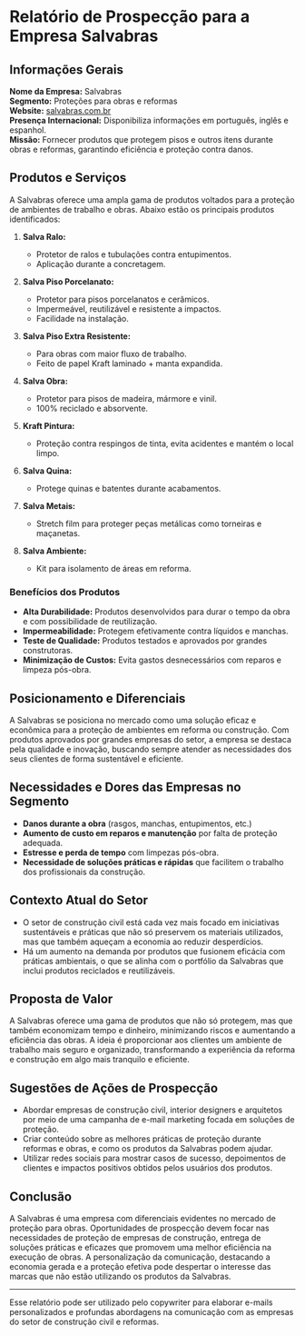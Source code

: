 # Relatório de Prospecção para a Empresa Salvabras

## Informações Gerais
**Nome da Empresa:** Salvabras  
**Segmento:** Proteções para obras e reformas  
**Website:** [salvabras.com.br](http://www.salvabras.com.br)  
**Presença Internacional:** Disponibiliza informações em português, inglês e espanhol.  
**Missão:** Fornecer produtos que protegem pisos e outros itens durante obras e reformas, garantindo eficiência e proteção contra danos.

## Produtos e Serviços
A Salvabras oferece uma ampla gama de produtos voltados para a proteção de ambientes de trabalho e obras. Abaixo estão os principais produtos identificados:

1. **Salva Ralo:** 
   - Protetor de ralos e tubulações contra entupimentos.
   - Aplicação durante a concretagem.
   
2. **Salva Piso Porcelanato:**
   - Protetor para pisos porcelanatos e cerâmicos.
   - Impermeável, reutilizável e resistente a impactos.
   - Facilidade na instalação.

3. **Salva Piso Extra Resistente:**
   - Para obras com maior fluxo de trabalho.
   - Feito de papel Kraft laminado + manta expandida.

4. **Salva Obra:** 
   - Protetor para pisos de madeira, mármore e vinil. 
   - 100% reciclado e absorvente.

5. **Kraft Pintura:**
   - Proteção contra respingos de tinta, evita acidentes e mantém o local limpo.
 
6. **Salva Quina:** 
   - Protege quinas e batentes durante acabamentos.

7. **Salva Metais:**
   - Stretch film para proteger peças metálicas como torneiras e maçanetas.

8. **Salva Ambiente:**
   - Kit para isolamento de áreas em reforma.

### Benefícios dos Produtos
- **Alta Durabilidade:** Produtos desenvolvidos para durar o tempo da obra e com possibilidade de reutilização.
- **Impermeabilidade:** Protegem efetivamente contra líquidos e manchas.
- **Teste de Qualidade:** Produtos testados e aprovados por grandes construtoras.
- **Minimização de Custos:** Evita gastos desnecessários com reparos e limpeza pós-obra.
  
## Posicionamento e Diferenciais
A Salvabras se posiciona no mercado como uma solução eficaz e econômica para a proteção de ambientes em reforma ou construção. Com produtos aprovados por grandes empresas do setor, a empresa se destaca pela qualidade e inovação, buscando sempre atender as necessidades dos seus clientes de forma sustentável e eficiente.

## Necessidades e Dores das Empresas no Segmento
- **Danos durante a obra** (rasgos, manchas, entupimentos, etc.)
- **Aumento de custo em reparos e manutenção** por falta de proteção adequada.
- **Estresse e perda de tempo** com limpezas pós-obra.
- **Necessidade de soluções práticas e rápidas** que facilitem o trabalho dos profissionais da construção.

## Contexto Atual do Setor
- O setor de construção civil está cada vez mais focado em iniciativas sustentáveis e práticas que não só preservem os materiais utilizados, mas que também aqueçam a economia ao reduzir desperdícios.
- Há um aumento na demanda por produtos que fusionem eficácia com práticas ambientais, o que se alinha com o portfólio da Salvabras que inclui produtos reciclados e reutilizáveis.

## Proposta de Valor
A Salvabras oferece uma gama de produtos que não só protegem, mas que também economizam tempo e dinheiro, minimizando riscos e aumentando a eficiência das obras. A ideia é proporcionar aos clientes um ambiente de trabalho mais seguro e organizado, transformando a experiência da reforma e construção em algo mais tranquilo e eficiente.

## Sugestões de Ações de Prospecção
- Abordar empresas de construção civil, interior designers e arquitetos por meio de uma campanha de e-mail marketing focada em soluções de proteção.
- Criar conteúdo sobre as melhores práticas de proteção durante reformas e obras, e como os produtos da Salvabras podem ajudar.
- Utilizar redes sociais para mostrar casos de sucesso, depoimentos de clientes e impactos positivos obtidos pelos usuários dos produtos.

## Conclusão
A Salvabras é uma empresa com diferenciais evidentes no mercado de proteção para obras. Oportunidades de prospecção devem focar nas necessidades de proteção de empresas de construção, entrega de soluções práticas e eficazes que promovem uma melhor eficiência na execução de obras. A personalização da comunicação, destacando a economia gerada e a proteção efetiva pode despertar o interesse das marcas que não estão utilizando os produtos da Salvabras.

---

Esse relatório pode ser utilizado pelo copywriter para elaborar e-mails personalizados e profundas abordagens na comunicação com as empresas do setor de construção civil e reformas.